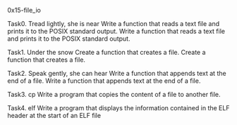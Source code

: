 0x15-file_io

Task0. Tread lightly, she is near Write a function that reads a text file and prints it to the POSIX standard output.
Write a function that reads a text file and prints it to the POSIX standard output.

Task1. Under the snow Create a function that creates a file.
Create a function that creates a file.

Task2. Speak gently, she can hear Write a function that appends text at the end of a file.
Write a function that appends text at the end of a file.

Task3. cp 
Write a program that copies the content of a file to another file.

Task4. elf
Write a program that displays the information contained in the ELF header at the start of an ELF file
